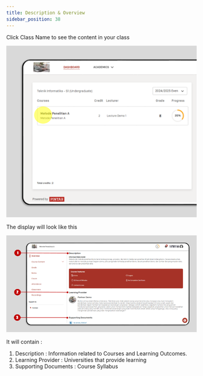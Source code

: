 ```yaml
---
title: Description & Overview
sidebar_position: 38
---
```

Click Class Name to see the content in your class

![](/img/description-overview-1.eng.png)

The display will look like this

![](/img/description-overview-2.eng.png)

It will contain :

1. Description			: Information related to Courses and Learning Outcomes.
2. Learning Provider		: Universities that provide learning
3. Supporting Documents	: Course Syllabus
